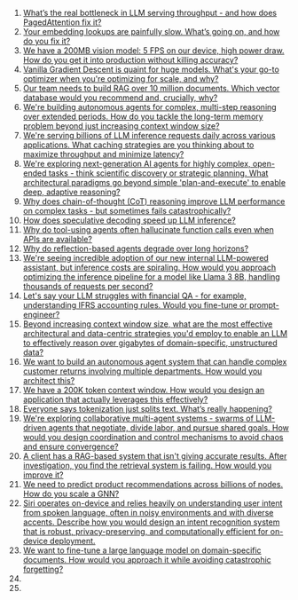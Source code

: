 1. [What’s the real bottleneck in LLM serving throughput - and how does PagedAttention fix it?](https://github.com/SrGrace/generative-ai-compass/blob/main/interviews_scenarios/1.md) 
2. [Your embedding lookups are painfully slow. What’s going on, and how do you fix it?](https://github.com/SrGrace/generative-ai-compass/blob/main/interviews_scenarios/2.md)
3. [We have a 200MB vision model: 5 FPS on our device, high power draw. How do you get it into production without killing accuracy?](https://github.com/SrGrace/generative-ai-compass/blob/main/interviews_scenarios/3.md)
4. [Vanilla Gradient Descent is quaint for huge models. What's your go-to optimizer when you're optimizing for scale, and why?](https://github.com/SrGrace/generative-ai-compass/blob/main/interviews_scenarios/4.md)
5. [Our team needs to build RAG over 10 million documents. Which vector database would you recommend and, crucially, why?](https://github.com/SrGrace/generative-ai-compass/blob/main/interviews_scenarios/5.md)
6. [We're building autonomous agents for complex, multi-step reasoning over extended periods. How do you tackle the long-term memory problem beyond just increasing context window size?](https://github.com/SrGrace/generative-ai-compass/blob/main/interviews_scenarios/6.md)
7. [We're serving billions of LLM inference requests daily across various applications. What caching strategies are you thinking about to maximize throughput and minimize latency?](https://github.com/SrGrace/generative-ai-compass/blob/main/interviews_scenarios/7.md)
8. [We're exploring next-generation AI agents for highly complex, open-ended tasks - think scientific discovery or strategic planning. What architectural paradigms go beyond simple 'plan-and-execute' to enable deep, adaptive reasoning?](https://github.com/SrGrace/generative-ai-compass/blob/main/interviews_scenarios/8.md)
9. [Why does chain-of-thought (CoT) reasoning improve LLM performance on complex tasks - but sometimes fails catastrophically?](https://github.com/SrGrace/generative-ai-compass/blob/main/interviews_scenarios/9.md)
10. [How does speculative decoding speed up LLM inference?](https://github.com/SrGrace/generative-ai-compass/blob/main/interviews_scenarios/10.md)
11. [Why do tool-using agents often hallucinate function calls even when APIs are available?](https://github.com/SrGrace/generative-ai-compass/blob/main/interviews_scenarios/11.md)
12. [Why do reflection-based agents degrade over long horizons?](https://github.com/SrGrace/generative-ai-compass/blob/main/interviews_scenarios/12.md)
13. [We're seeing incredible adoption of our new internal LLM-powered assistant, but inference costs are spiraling. How would you approach optimizing the inference pipeline for a model like Llama 3 8B, handling thousands of requests per second?](https://github.com/SrGrace/generative-ai-compass/blob/main/interviews_scenarios/13.md)
14. [Let's say your LLM struggles with financial QA - for example, understanding IFRS accounting rules. Would you fine-tune or prompt-engineer?](https://github.com/SrGrace/generative-ai-compass/blob/main/interviews_scenarios/14.md)
15. [Beyond increasing context window size, what are the most effective architectural and data-centric strategies you'd employ to enable an LLM to effectively reason over gigabytes of domain-specific, unstructured data?](https://github.com/SrGrace/generative-ai-compass/blob/main/interviews_scenarios/15.md)
16. [We want to build an autonomous agent system that can handle complex customer returns involving multiple departments. How would you architect this?](https://github.com/SrGrace/generative-ai-compass/blob/main/interviews_scenarios/16.md)
17. [We have a 200K token context window. How would you design an application that actually leverages this effectively?](https://github.com/SrGrace/generative-ai-compass/blob/main/interviews_scenarios/17.md)
18. [Everyone says tokenization just splits text. What’s really happening?](https://github.com/SrGrace/generative-ai-compass/blob/main/interviews_scenarios/18.md)
19. [We're exploring collaborative multi-agent systems - swarms of LLM-driven agents that negotiate, divide labor, and pursue shared goals. How would you design coordination and control mechanisms to avoid chaos and ensure convergence?](https://github.com/SrGrace/generative-ai-compass/blob/main/interviews_scenarios/19.md)
20. [A client has a RAG-based system that isn't giving accurate results. After investigation, you find the retrieval system is failing. How would you improve it?](https://github.com/SrGrace/generative-ai-compass/blob/main/interviews_scenarios/20.md)
21. [We need to predict product recommendations across billions of nodes. How do you scale a GNN?](https://github.com/SrGrace/generative-ai-compass/blob/main/interviews_scenarios/21.md)
22. [Siri operates on-device and relies heavily on understanding user intent from spoken language, often in noisy environments and with diverse accents. Describe how you would design an intent recognition system that is robust, privacy-preserving, and computationally efficient for on-device deployment.](https://github.com/SrGrace/generative-ai-compass/blob/main/interviews_scenarios/22.md)
23. [We want to fine-tune a large language model on domain-specific documents. How would you approach it while avoiding catastrophic forgetting?](https://github.com/SrGrace/generative-ai-compass/blob/main/interviews_scenarios/23.md)
24. [](https://github.com/SrGrace/generative-ai-compass/blob/main/interviews_scenarios/24.md)
25. [](https://github.com/SrGrace/generative-ai-compass/blob/main/interviews_scenarios/25.md)

